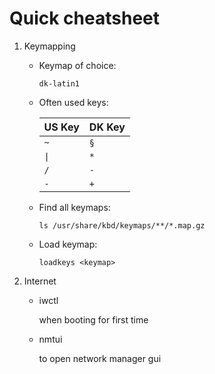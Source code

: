 # Quick cheatsheet

1. Keymapping
    * Keymap of choice:

        `dk-latin1`

    * Often used keys:

        | US Key | DK Key |
        |--------|------------|
        | `~`    | `§`        |
        | `\|`   | `*`        |
        | `/`    | `-`        |
        | `-`    | `+`        |


    * Find all keymaps:

        `ls /usr/share/kbd/keymaps/**/*.map.gz`
    
    * Load keymap:

        `loadkeys <keymap>`

2. Internet
    * iwctl

        when booting for first time

    * nmtui

        to open network manager gui
